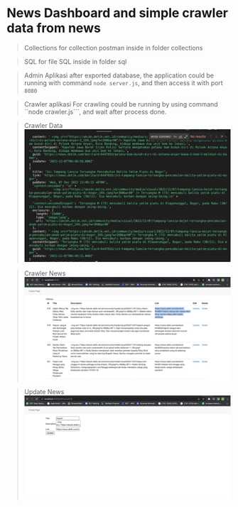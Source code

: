 News Dashboard and simple crawler data from news
=======
> Collections
  for collection postman inside in folder collections

> SQL
  for file SQL inside in folder sql

> Admin Aplikasi
  after exported database, the application could be running with command ```node server.js```, and then access it with port ```8080```

> Crawler aplikasi
  For crawling could be running by using command ``node crawler.js```, and wait after process done.

> Crawler Data <br/>
  ![Crawler Prosess](/screenshoot/crawler.png) <br/>

> Crawler News<br/>
  ![Dashboard Management](/screenshoot/dashboard.png)  <br/>

> Update News <br/>
 ![Update News](/screenshoot/update.png) <br/>

